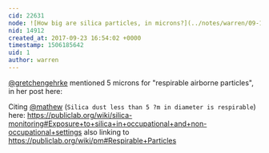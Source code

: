 ```yaml
---
cid: 22631
node: ![How big are silica particles, in microns?](../notes/warren/09-19-2017/how-big-are-silica-particles-in-microns)
nid: 14912
created_at: 2017-09-23 16:54:02 +0000
timestamp: 1506185642
uid: 1
author: warren
---
```


[@gretchengehrke](/profile/gretchengehrke) mentioned 5 microns for "respirable airborne particles", in her post here:

Citing [@mathew](/profile/mathew) (`Silica dust less than 5 ?m in diameter is respirable`) here: https://publiclab.org/wiki/silica-monitoring#Exposure+to+silica+in+occupational+and+non-occupational+settings also linking to https://publiclab.org/wiki/pm#Respirable+Particles